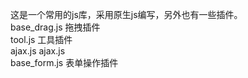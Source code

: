 这是一个常用的js库，采用原生js编写，另外也有一些插件。</br>
base_drag.js 拖拽插件</br>
tool.js      工具插件</br>
ajax.js      ajax.js</br>
base_form.js 表单操作插件</br>
